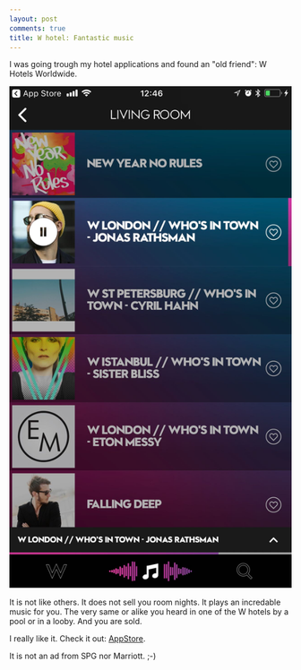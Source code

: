 ```yaml
---
layout: post
comments: true
title: W hotel: Fantastic music
---
```


I was going trough my hotel applications and found an "old friend": W Hotels Worldwide.

![screenshot](/images/IMG_0359.jpg)

It is not like others. It does not sell you room nights. It plays an incredable music for you. 
The very same or alike you heard in one of the W hotels by a pool or in a looby. And you are sold.

I really like it. Check it out: [AppStore](https://itunes.apple.com/us/app/w-hotels-worldwide/id435830939?mt=8).

It is not an ad from SPG nor Marriott. ;-)
